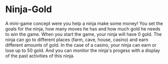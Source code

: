 # Ninja-Gold
A mini-game concept were you help a ninja make some money! You set the goals for the ninja, how many moves he has and how much gold he needs to win the game. When you start the game, your ninja will have 0 gold. The ninja can go to different places (farm, cave, house, casino) and earn different amounts of gold. In the case of a casino, your ninja can earn or lose up to 50 gold. And you can monitor the ninja's progess with a display of the past activities of this ninja.
